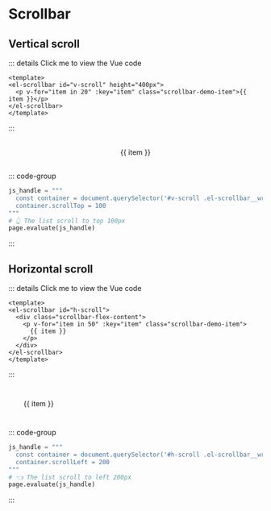 # Scrollbar

<style>
#v-scroll .scrollbar-demo-item {
  display: flex;
  align-items: center;
  justify-content: center;
  height: 50px;
  margin: 10px;
  text-align: center;
  border-radius: 4px;
  background: var(--el-color-primary-light-9);
  color: var(--el-color-primary);
}
#h-scroll .scrollbar-flex-content {
  display: flex;
}
#h-scroll .scrollbar-demo-item {
  flex-shrink: 0;
  display: flex;
  align-items: center;
  justify-content: center;
  width: 100px;
  height: 50px;
  margin: 10px;
  text-align: center;
  border-radius: 4px;
  background: var(--el-color-danger-light-9);
  color: var(--el-color-danger);
}
</style>

<script setup>
import { ref } from 'vue';

</script>

## Vertical scroll

::: details Click me to view the Vue code
```vue
<template>
<el-scrollbar id="v-scroll" height="400px">
  <p v-for="item in 20" :key="item" class="scrollbar-demo-item">{{ item }}</p>
</el-scrollbar>  
</template>
```
:::

<el-scrollbar id="v-scroll" height="400px">
  <p v-for="item in 20" :key="item" class="scrollbar-demo-item">{{ item }}</p>
</el-scrollbar>

::: code-group
```Python
js_handle = """
  const container = document.querySelector('#v-scroll .el-scrollbar__wrap')
  container.scrollTop = 100
"""
# 👆 The list scroll to top 100px
page.evaluate(js_handle)
```
:::


## Horizontal scroll

::: details Click me to view the Vue code
```vue
<template>
<el-scrollbar id="h-scroll">
  <div class="scrollbar-flex-content">
    <p v-for="item in 50" :key="item" class="scrollbar-demo-item">
      {{ item }}
    </p>
  </div>
</el-scrollbar> 
</template>
```
:::

<el-scrollbar id="h-scroll">
  <div class="scrollbar-flex-content">
    <p v-for="item in 50" :key="item" class="scrollbar-demo-item">
      {{ item }}
    </p>
  </div>
</el-scrollbar>

::: code-group
```Python
js_handle = """
  const container = document.querySelector('#h-scroll .el-scrollbar__wrap')
  container.scrollLeft = 200
"""
# 👈 The list scroll to left 200px
page.evaluate(js_handle)
```
:::